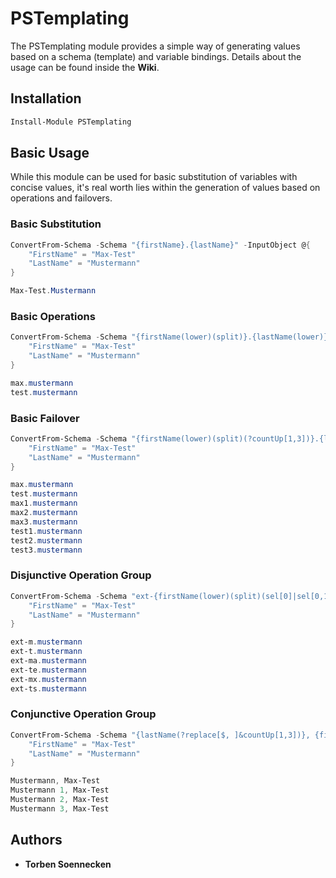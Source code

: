 # PSTemplating

The PSTemplating module provides a simple way of generating values based on a schema (template) and variable bindings.
Details about the usage can be found inside the **Wiki**.

## Installation

```powershell
Install-Module PSTemplating
```

## Basic Usage

While this module can be used for basic substitution of variables with concise values, it's real worth lies within the generation of values based on operations and failovers.

### Basic Substitution

```powershell
ConvertFrom-Schema -Schema "{firstName}.{lastName}" -InputObject @{
    "FirstName" = "Max-Test"
    "LastName" = "Mustermann"
}
```

```powershell
Max-Test.Mustermann
```

### Basic Operations

```powershell
ConvertFrom-Schema -Schema "{firstName(lower)(split)}.{lastName(lower)}" -InputObject @{
    "FirstName" = "Max-Test"
    "LastName" = "Mustermann"
}
```

```powershell
max.mustermann
test.mustermann
```

### Basic Failover

```powershell
ConvertFrom-Schema -Schema "{firstName(lower)(split)(?countUp[1,3])}.{lastName(lower)}" -InputObject @{
    "FirstName" = "Max-Test"
    "LastName" = "Mustermann"
}
```

```powershell
max.mustermann
test.mustermann
max1.mustermann
max2.mustermann
max3.mustermann
test1.mustermann
test2.mustermann
test3.mustermann
```

### Disjunctive Operation Group

```powershell
ConvertFrom-Schema -Schema "ext-{firstName(lower)(split)(sel[0]|sel[0,1]|sel[0,2])}.{lastName(lower)}" -InputObject @{
    "FirstName" = "Max-Test"
    "LastName" = "Mustermann"
}
```

```powershell
ext-m.mustermann
ext-t.mustermann
ext-ma.mustermann
ext-te.mustermann
ext-mx.mustermann
ext-ts.mustermann
```

### Conjunctive Operation Group

```powershell
ConvertFrom-Schema -Schema "{lastName(?replace[$, ]&countUp[1,3])}, {firstName}" -InputObject @{
    "FirstName" = "Max-Test"
    "LastName" = "Mustermann"
}
```

```powershell
Mustermann, Max-Test
Mustermann 1, Max-Test
Mustermann 2, Max-Test
Mustermann 3, Max-Test
```

## Authors

- **Torben Soennecken**
